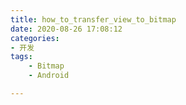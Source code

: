 ```yaml
---
title: how_to_transfer_view_to_bitmap
date: 2020-08-26 17:08:12
categories:
- 开发
tags: 
    - Bitmap
    - Android

---
```

